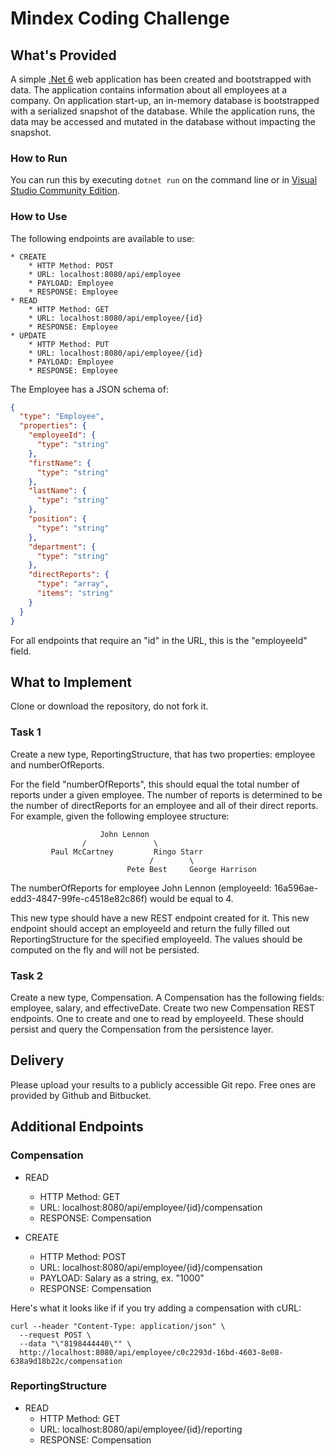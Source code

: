 # Mindex Coding Challenge

## What's Provided

A simple [.Net 6](https://dotnet.microsoft.com/en-us/download/dotnet/6.0) web application has been created and bootstrapped
with data. The application contains information about all employees at a company. On application start-up, an in-memory
database is bootstrapped with a serialized snapshot of the database. While the application runs, the data may be
accessed and mutated in the database without impacting the snapshot.

### How to Run

You can run this by executing `dotnet run` on the command line or in [Visual Studio Community Edition](https://www.visualstudio.com/downloads/).

### How to Use

The following endpoints are available to use:

```
* CREATE
    * HTTP Method: POST
    * URL: localhost:8080/api/employee
    * PAYLOAD: Employee
    * RESPONSE: Employee
* READ
    * HTTP Method: GET
    * URL: localhost:8080/api/employee/{id}
    * RESPONSE: Employee
* UPDATE
    * HTTP Method: PUT
    * URL: localhost:8080/api/employee/{id}
    * PAYLOAD: Employee
    * RESPONSE: Employee
```

The Employee has a JSON schema of:

```json
{
  "type": "Employee",
  "properties": {
    "employeeId": {
      "type": "string"
    },
    "firstName": {
      "type": "string"
    },
    "lastName": {
      "type": "string"
    },
    "position": {
      "type": "string"
    },
    "department": {
      "type": "string"
    },
    "directReports": {
      "type": "array",
      "items": "string"
    }
  }
}
```

For all endpoints that require an "id" in the URL, this is the "employeeId" field.

## What to Implement

Clone or download the repository, do not fork it.

### Task 1

Create a new type, ReportingStructure, that has two properties: employee and numberOfReports.

For the field "numberOfReports", this should equal the total number of reports under a given employee. The number of
reports is determined to be the number of directReports for an employee and all of their direct reports. For example,
given the following employee structure:

```
                    John Lennon
                /               \
         Paul McCartney         Ringo Starr
                               /        \
                          Pete Best     George Harrison
```

The numberOfReports for employee John Lennon (employeeId: 16a596ae-edd3-4847-99fe-c4518e82c86f) would be equal to 4.

This new type should have a new REST endpoint created for it. This new endpoint should accept an employeeId and return
the fully filled out ReportingStructure for the specified employeeId. The values should be computed on the fly and will
not be persisted.

### Task 2

Create a new type, Compensation. A Compensation has the following fields: employee, salary, and effectiveDate. Create
two new Compensation REST endpoints. One to create and one to read by employeeId. These should persist and query the
Compensation from the persistence layer.

## Delivery

Please upload your results to a publicly accessible Git repo. Free ones are provided by Github and Bitbucket.

## Additional Endpoints

### Compensation

- READ

  - HTTP Method: GET
  - URL: localhost:8080/api/employee/{id}/compensation
  - RESPONSE: Compensation

- CREATE
  - HTTP Method: POST
  - URL: localhost:8080/api/employee/{id}/compensation
  - PAYLOAD: Salary as a string, ex. "1000"
  - RESPONSE: Compensation

Here's what it looks like if if you try adding a compensation with cURL:

```
curl --header "Content-Type: application/json" \
  --request POST \
  --data "\"8198444440\"" \
  http://localhost:8080/api/employee/c0c2293d-16bd-4603-8e08-638a9d18b22c/compensation
```

### ReportingStructure

- READ
  - HTTP Method: GET
  - URL: localhost:8080/api/employee/{id}/reporting
  - RESPONSE: Compensation
